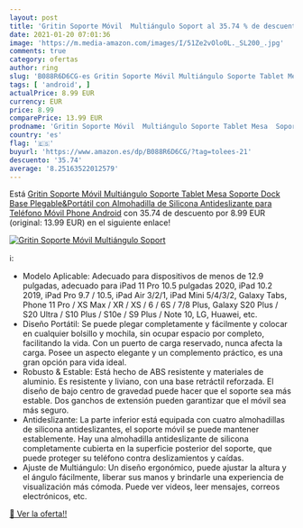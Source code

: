 ```yaml
---
layout: post
title: 'Gritin Soporte Móvil  Multiángulo Soport al 35.74 % de descuento'
date: 2021-01-20 07:01:36
image: 'https://m.media-amazon.com/images/I/51Ze2vOlo0L._SL200_.jpg'
comments: true
category: ofertas
author: ring
slug: 'B088R6D6CG-es Gritin Soporte Móvil Multiángulo Soporte Tablet Mesa...'
tags: [ 'android', ]
actualPrice: 8.99 EUR
currency: EUR
price: 8.99
comparePrice: 13.99 EUR
prodname: 'Gritin Soporte Móvil  Multiángulo Soporte Tablet Mesa  Soporte Dock Base Plegable&Portátil con Almohadilla de Silicona Antideslizante para Teléfono Móvil Phone  Android'
country: 'es'
flag: '🇪🇸'
buyurl: 'https://www.amazon.es/dp/B088R6D6CG/?tag=tolees-21'
descuento: '35.74'
average: '8.25163522012579'
---
```


Está [Gritin Soporte Móvil  Multiángulo Soporte Tablet Mesa  Soporte Dock Base Plegable&Portátil con Almohadilla de Silicona Antideslizante para Teléfono Móvil Phone  Android](https://www.amazon.es/dp/B088R6D6CG/?tag=tolees-21) con 35.74 de descuento por 8.99 EUR (original: 13.99 EUR) en el siguiente enlace!

[![Gritin Soporte Móvil  Multiángulo Soport](https://m.media-amazon.com/images/I/51Ze2vOlo0L._SL200_.jpg)](https://www.amazon.es/dp/B088R6D6CG/?tag=tolees-21)

ℹ️:

- Modelo Aplicable: Adecuado para dispositivos de menos de 12.9 pulgadas, adecuado para iPad 11 Pro 10.5 pulgadas 2020, iPad 10.2 2019, iPad Pro 9.7 / 10.5, iPad Air 3/2/1, iPad Mini 5/4/3/2, Galaxy Tabs, Phone 11 Pro / XS Max / XR / XS / 6 / 6S / 7/8 Plus, Galaxy S20 Plus / S20 Ultra / S10 Plus / S10e / S9 Plus / Note 10, LG, Huawei, etc.
- Diseño Portátil: Se puede plegar completamente y fácilmente y colocar en cualquier bolsillo y mochila, sin ocupar espacio por completo, facilitando la vida. Con un puerto de carga reservado, nunca afecta la carga. Posee un aspecto elegante y un complemento práctico, es una gran opción para vida ideal.
- Robusto & Estable: Está hecho de ABS resistente y materiales de aluminio. Es resistente y liviano, con una base retráctil reforzada. El diseño de bajo centro de gravedad puede hacer que el soporte sea más estable. Dos ganchos de extensión pueden garantizar que el móvil sea más seguro.
- Antideslizante: La parte inferior está equipada con cuatro almohadillas de silicona antideslizantes, el soporte móvil se puede mantener establemente. Hay una almohadilla antideslizante de silicona completamente cubierta en la superficie posterior del soporte, que puede proteger su teléfono contra deslizamientos y caídas.
- Ajuste de Multiángulo: Un diseño ergonómico, puede ajustar la altura y el ángulo fácilmente, liberar sus manos y brindarle una experiencia de visualización más cómoda. Puede ver videos, leer mensajes, correos electrónicos, etc.

[🛒 Ver la oferta!!](https://www.amazon.es/dp/B088R6D6CG/?tag=tolees-21)
